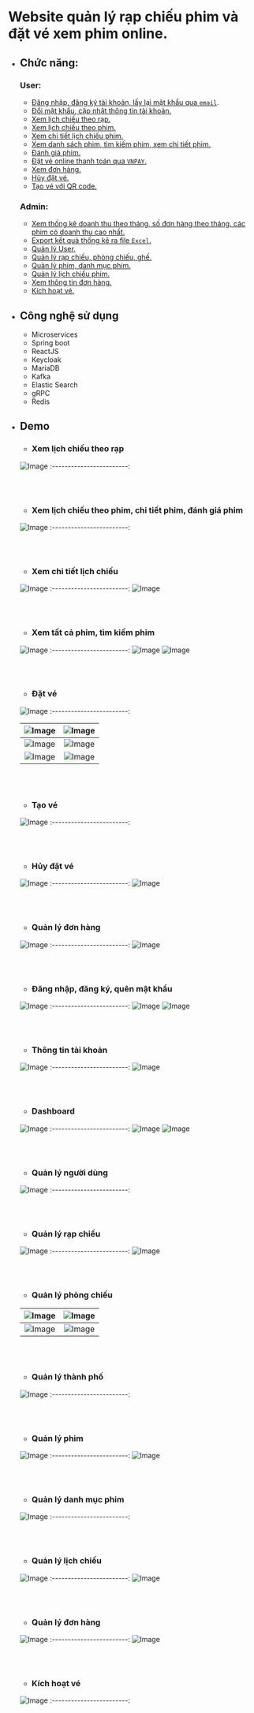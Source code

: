 # Website quản lý rạp chiếu phim và đặt vé xem phim online.

* ## Chức năng:
  ### User:
    - [Đăng nhập, đăng ký tài khoản, lấy lại mật khẩu qua `email`](#đăng-nhập-đăng-ký-quên-mật-khẩu).
    - [Đổi mật khẩu, cập nhật thông tin tài khoản.](#thông-tin-tài-khoản)
    - [Xem lịch chiếu theo rạp.](#xem-lịch-chiếu-theo-rạp)
    - [Xem lịch chiếu theo phim.](#xem-lịch-chiếu-theo-phim-chi-tiết-phim-đánh-giá-phim)
    - [Xem chi tiết lịch chiếu phim.](#xem-chi-tiết-lịch-chiếu)
    - [Xem danh sách phim, tìm kiếm phim, xem chi tiết phim.](#xem-tất-cả-phim-tìm-kiếm-phim)
    - [Đánh giá phim.](#xem-lịch-chiếu-theo-phim-chi-tiết-phim-đánh-giá-phim)
    - [Đặt vé online thanh toán qua `VNPAY`.](#đặt-vé)
    - [Xem đơn hàng.](#quản-lý-đơn-hàng)
    - [Hủy đặt vé.](#hủy-đặt-vé)
    - [Tạo vé với QR code.](#tạo-vé)
  ### Admin:
    - [Xem thống kê doanh thu theo tháng, số đơn hàng theo tháng, các phim có doanh thu cao nhất.](#dashboard)
    - [Export kết quả thống kê ra file `Excel`.](#dashboard)
    - [Quản lý User.](#quản-lý-người-dùng)
    - [Quản lý rạp chiếu, phòng chiếu, ghế.](#quản-lý-rạp-chiếu)
    - [Quản lý phim, danh mục phim.](#quản-lý-phim)
    - [Quản lý lịch chiếu phim.](#quản-lý-lịch-chiếu)
    - [Xem thông tin đơn hàng.](#quản-lý-đơn-hàng-1)
    - [Kích hoạt vé.](#kích-hoạt-vé)
* ## Công nghệ sử dụng
    - Microservices
    - Spring boot
    - ReactJS
    - Keycloak
    - MariaDB
    - Kafka
    - Elastic Search
    - gRPC
    - Redis
* ## Demo
  - ### Xem lịch chiếu theo rạp
  ![Image](image/21.png)
  :------------------------:
    
  <br/><br/>
  
  - ### Xem lịch chiếu theo phim, chi tiết phim, đánh giá phim
  ![Image](image/43.png)
  :------------------------:
  
  <br/><br/>
  
  - ### Xem chi tiết lịch chiếu
  ![Image](image/22.png)
  :------------------------:
  ![Image](image/47.png)  
  
  <br/><br/>
  
  - ### Xem tất cả phim, tìm kiếm phim
  ![Image](image/42.png)
  :------------------------:
  ![Image](image/50.png)
  ![Image](image/48.png)

  <br/><br/>
  
  - ### Đặt vé
  ![Image](image/31.png)
  :------------------------:
  
  ![Image](image/32.png) | ![Image](image/33.png)
  :------------------------:|:-------------------------:
  ![Image](image/34.png) | ![Image](image/35.png)
  ![Image](image/36.png) | ![Image](image/37.png)
  
  <br/><br/>
  
  - ### Tạo vé
  ![Image](image/100.png)
  :------------------------:
    
  <br/><br/>
  
  - ### Hủy đặt vé
  ![Image](image/38.png)
  :------------------------:
  ![Image](image/40.png)
  
  <br/><br/>
  
  - ### Quản lý đơn hàng
  ![Image](image/36.png)
  :------------------------:
  ![Image](image/37.png)

  <br/><br/>
  
  - ### Đăng nhập, đăng ký, quên mật khẩu
  ![Image](image/44.png)
  :------------------------:
  ![Image](image/46.png)
  ![Image](image/45.png)
    
  <br/><br/>
  
  - ### Thông tin tài khoản
  ![Image](image/41.png)
  :------------------------:
  ![Image](image/99.png)
    
  <br/><br/>
  

  - ### Dashboard
  ![Image](image/1.png)
  :------------------------:
  ![Image](image/3.png)
  ![Image](image/2.png)
    
  <br/><br/>
  
  - ### Quản lý người dùng
  ![Image](image/5.png)
  :------------------------:
    
  <br/><br/>
  
  - ### Quản lý rạp chiếu
  ![Image](image/6.png)
  :------------------------:
  ![Image](image/7.png)
    
  <br/><br/>
  
  - ### Quản lý phòng chiếu
  ![Image](image/8.png) | ![Image](image/9.png)
  :------------------------:|:-------------------------:
  ![Image](image/10.png) | ![Image](image/11.png)
  
  <br/><br/>
  
  - ### Quản lý thành phố
  ![Image](image/13.png)
  :------------------------:
    
  <br/><br/>
  
  - ### Quản lý phim
  ![Image](image/14.png)
  :------------------------:
  ![Image](image/15.png)
  
  <br/><br/>
  
  - ### Quản lý danh mục phim
  ![Image](image/12.png)
  :------------------------:
    
  <br/><br/>
  
  - ### Quản lý lịch chiếu
  ![Image](image/16.png)
  :------------------------:
  ![Image](image/18.png)
    
  <br/><br/>
  
  - ### Quản lý đơn hàng
  ![Image](image/19.png)
  :------------------------:
  ![Image](image/20.png)
  
      
  <br/><br/>
  
  - ### Kích hoạt vé
  ![Image](image/98.png)
  :------------------------:

  <br/><br/>
  
